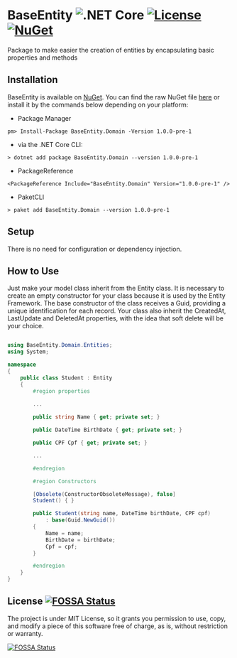 # BaseEntity ![.NET Core](https://github.com/leo-oliveira-eng/BaseEntity/workflows/.NET%20Core/badge.svg) [![License](https://img.shields.io/badge/license-MIT-blue.svg)](LICENSE.md) [![NuGet](https://img.shields.io/nuget/vpre/BaseEntity.Domain)](https://www.nuget.org/packages/BaseEntity.Domain)

Package to make easier the creation of entities by encapsulating basic properties and methods

## Installation

BaseEntity is available on [NuGet](https://www.nuget.org/packages/BaseEntity.Domain/).  You can find the raw NuGet file [here](https://www.nuget.org/api/v2/package/BaseEntity.Domain/1.0.0-pre-1) or install it by the commands below depending on your platform:

 - Package Manager
```
pm> Install-Package BaseEntity.Domain -Version 1.0.0-pre-1
```

 - via the .NET Core CLI:
```
> dotnet add package BaseEntity.Domain --version 1.0.0-pre-1
```

 - PackageReference
```
<PackageReference Include="BaseEntity.Domain" Version="1.0.0-pre-1" />
```

 - PaketCLI
```
> paket add BaseEntity.Domain --version 1.0.0-pre-1
```

## Setup

There is no need for configuration or dependency injection.


## How to Use

Just make your model class inherit from the Entity class. It is necessary to create an empty constructor for your class because it is used by the Entity Framework. The base constructor of the class receives a Guid, providing a unique identification for each record. 
Your class also inherit the CreatedAt, LastUpdate and DeletedAt properties, with the idea that soft delete will be your choice.

```csharp

using BaseEntity.Domain.Entities;
using System;

namespace 
{
    public class Student : Entity
    {
        #region properties 
        
        ...

        public string Name { get; private set; }

        public DateTime BirthDate { get; private set; }

        public CPF Cpf { get; private set; }

        ...        

	    #endregion

        #region Constructors

        [Obsolete(ConstructorObsoleteMessage), false]
        Student() { }

        public Student(string name, DateTime birthDate, CPF cpf)
            : base(Guid.NewGuid())
        {
            Name = name;
            BirthDate = birthDate;
            Cpf = cpf;
        }

        #endregion
    }
}


```


## License [![FOSSA Status](https://app.fossa.com/api/projects/git%2Bgithub.com%2Fleo-oliveira-eng%2FBaseEntity.svg?type=shield)](https://app.fossa.com/projects/git%2Bgithub.com%2Fleo-oliveira-eng%2FBaseEntity?ref=badge_shield)

The project is under MIT License, so it grants you permission to use, copy, and modify a piece of this software free of charge, as is, without restriction or warranty.

[![FOSSA Status](https://app.fossa.com/api/projects/git%2Bgithub.com%2Fleo-oliveira-eng%2FBaseEntity.svg?type=large)](https://app.fossa.com/projects/git%2Bgithub.com%2Fleo-oliveira-eng%2FBaseEntity?ref=badge_large)

